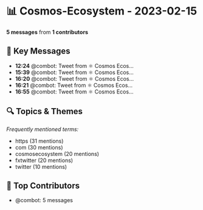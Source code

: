 # 📊 Cosmos-Ecosystem - 2023-02-15
**5 messages** from **1 contributors**

## 💬 Key Messages
- **12:24** @combot: [‌‌‌‌‎⁠](https://twitter.com/CosmosEcosystem/status/1625833483082903552)Tweet from ⚛️ Cosmos Ecos...
- **15:39** @combot: [‌‌‌‌‎⁠](https://twitter.com/CosmosEcosystem/status/1625882458033123330)Tweet from ⚛️ Cosmos Ecos...
- **16:20** @combot: [‌‌‌‌‎⁠](https://twitter.com/CosmosEcosystem/status/1625892722987892738)Tweet from ⚛️ Cosmos Ecos...
- **16:21** @combot: [‌‌‌‌‎⁠](https://twitter.com/CosmosEcosystem/status/1625892943885217795)Tweet from ⚛️ Cosmos Ecos...
- **16:55** @combot: [‌‌‌‌‎⁠](https://twitter.com/CosmosEcosystem/status/1625901598995267585)Tweet from ⚛️ Cosmos Ecos...

## 🔍 Topics & Themes
*Frequently mentioned terms:*
- https (31 mentions)
- com (30 mentions)
- cosmosecosystem (20 mentions)
- fxtwitter (20 mentions)
- twitter (10 mentions)

## 👥 Top Contributors
- @combot: 5 messages
